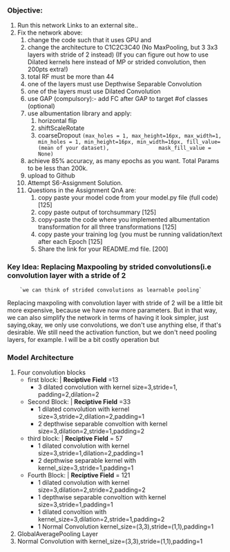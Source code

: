 ### Objective:
1) Run this network Links to an external site..
2) Fix the network above:
   1) change the code such that it uses GPU and
   2) change the architecture to C1C2C3C40 (No MaxPooling, but 3 3x3 layers with stride of 2 instead) (If you can figure out how to use Dilated kernels here           instead of MP or strided convolution, then 200pts extra!)
   3) total RF must be more than 44
   4) one of the layers must use Depthwise Separable Convolution
   5) one of the layers must use Dilated Convolution
   6) use GAP (compulsory):- add FC after GAP to target #of classes (optional)
   7) use albumentation library and apply:
      1) horizontal flip
      2) shiftScaleRotate
      3) coarseDropout ```(max_holes = 1, max_height=16px, max_width=1, min_holes = 1, min_height=16px, min_width=16px, fill_value=(mean of your dataset),                mask_fill_value = None)```
   8) achieve 85% accuracy, as many epochs as you want. Total Params to be less than 200k.
   9) upload to Github
   10) Attempt S6-Assignment Solution.
   11) Questions in the Assignment QnA are:
       1) copy paste your model code from your model.py file (full code) [125]
       2) copy paste output of torchsummary [125]
       3) copy-paste the code where you implemented albumentation transformation for all three transformations [125]
       4) copy paste your training log (you must be running validation/text after each Epoch [125]
       5) Share the link for your README.md file. [200]

### Key Idea: Replacing Maxpooling by strided convolutions(i.e convolution layer with a stride of 2 
        `we can think of strided convolutions as learnable pooling`
Replacing maxpoling with convolution layer with stride of 2 will be a little bit more expensive, because we have now more parameters. 
But in that way, we can also simplify the network in terms of having it look simpler, just saying,okay, we only use convolutions, we don't use anything else, if
that's desirable. We still need the activation function, but we don't need pooling layers, for example. I
 will be a bit costly operation but 
 
 ### Model Architecture
 1) Four convolution blocks
    - first block: | **Reciptive Field** =13
      - 3 dilated convolution with kernel size=3,stride=1, padding=2,dilation=2 
    - Second Block: | **Reciptive Field** =33
      - 1 dilated convolution with kernel size=3,stride=2,dilation=2,padding=1
      - 2 depthwise separable convoltion with kernel size=3,dilation=2,stride=1,padding=2
    - third block: | **Reciptive Field** = 57
      - 1 dilated convolution with kernel size=3,stride=1,dilation=2,padding=1
      - 2 depthwise separable kernel with kernel_size=3,stride=1,padding=1
    - Fourth Block: | **Reciptive Field** = 121
      - 1 dilated convolution with kernel size=3,dilation=2,stride=2,padding=2
      - 1 depthwise separable convoltion with kernel size=3,stride=1,padding=1
      - 1 dilated convoltion with kernel_size=3,dilation=2,stride=1,padding=2
      - 1 Normal Convolution kernel_size=(3,3),stride=(1,1),padding=1
  2) GlobalAveragePooling Layer
  3) Normal Convolution with kernel_size=(3,3),stride=(1,1),padding=1   
    
     
    
        
